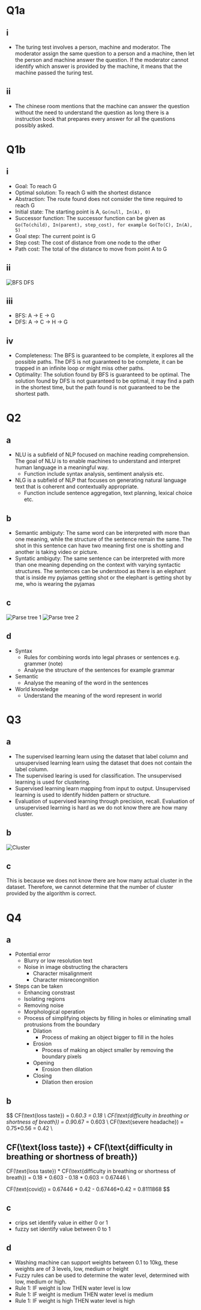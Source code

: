 # Q1a
## i
- The turing test involves a person, machine and moderator. The moderator assign the same question to a person and a machine, then let the person and machine answer the question. If the moderator cannot identify which answer is provided by the machine, it means that the machine passed the turing test.

## ii
- The chinese room mentions that the machine can answer the question without the need to understand the question as long there is a instruction book that prepares every answer for all the questions possibly asked.

# Q1b
## i
- Goal: To reach G
- Optimal solution: To reach G with the shortest distance
- Abstraction: The route found does not consider the time required to reach G
- Initial state: The starting point is A, `Go(null, In(A), 0)`
- Successor function: The successor function can be given  as `Go(To(child), In(parent), step_cost), for example Go(To(C), In(A), 5)`
- Goal step: The current point is G
- Step cost: The cost of distance from one node to the other
- Path cost: The total of the distance to move from point A to G

## ii
![BFS DFS](./res/bfs_dfs_jan.jpg)

## iii
- BFS: A -> E -> G
- DFS: A -> C -> H -> G

## iv
- Completeness: The BFS is guaranteed to be complete, it explores all the possible paths. The DFS is not guaranteed to be complete, it can be trapped in an infinite loop or might miss other paths. 
- Optimality: The solution found by BFS is guaranteed to be optimal. The solution found by DFS is not guaranteed to be optimal, it may find a path in the shortest time, but the path found is not guaranteed to be the shortest path.

# Q2
## a
- NLU is a subfield of NLP focused on machine reading comprehension. The goal of NLU is to enable machines to understand and interpret human language in a meaningful way.
  - Function include syntax analysis, sentiment analysis etc.
- NLG is a subfield of NLP that focuses on generating natural language text that is coherent and contextually appropriate.
  - Function include sentence aggregation, text planning, lexical choice etc.

## b
- Semantic ambiguty: The same word can be interpreted with more than one meaning, while the structure of the sentence remain the same. The shot in this sentence can have two meaning first one is shotting and another is taking video or picture.
- Syntatic ambiguty: The same sentence can be interpreted with more than one meaning depending on the context with varying syntactic structures. The sentences can be understood as there is an elephant that is inside my pyjamas getting shot or the elephant is getting shot by me, who is wearing the pyjamas

## c
![Parse tree 1](./res/parsetree1_jan2024.jpg)
![Parse tree 2](./res/parsetree2_jan2024.jpg)

## d
- Syntax
	- Rules for combining words into legal phrases or sentences e.g. grammer (note)
	- Analyse the structure of the sentences for example grammar
- Semantic
	- Analyse the meaning of the word in the sentences
- World knowledge
	- Understand the meaning of the word represent in world

# Q3
## a
- The supervised learning learn using the dataset that label column and unsupervised learning learn using the dataset that does not contain the label column. 
- The supervised learing is used for classification. The unsupervised learning is used for clustering.
- Supervised learning learn mapping from input to output. Unsupervised learning is used to identify hidden pattern or structure.
- Evaluation of supervised learning through precision, recall. Evaluation of unsupervised learning is hard as we do not know there are how many cluster. 

## b
![Cluster](./res/kmeanjan2024.jpg)

## c
This is because we does not know there are how many actual cluster in the dataset. Therefore, we cannot determine that the number of cluster provided by the algorithm is correct.

# Q4
## a
- Potential error
  - Blurry or low resolution text
  - Noise in image obstructing the characters
	- Character misalignment
	- Character misrecongnition
- Steps can be taken
	- Enhancing constrast
	- Isolating regions
	- Removing noise
	- Morphological operation
    - Process of simplifying objects by filling in holes or eliminating small protrusions from the boundary
		- Dilation
			- Process of making an object bigger to fill in the holes
		- Erosion
			- Process of making an object smaller by removing the boundary pixels
		- Opening
			- Erosion then dilation
		- Closing
			- Dilation then erosion

## b
$$
CF(\text{loss taste}) = 0.6*0.3 = 0.18 \\
CF(\text{difficulty in breathing or shortness of breath}) = 0.9*0.67 = 0.603 \\
CF(\text{severe headache}) = 0.75*0.56 = 0.42 \\

CF(\text{loss taste}) + CF(\text{difficulty in breathing or shortness of breath}) 
- 
CF(\text{loss taste}) * CF(\text{difficulty in breathing or shortness of breath})
= 0.18 + 0.603 - 0.18 * 0.603 = 0.67446 \\

CF(\text{covid}) = 0.67446 + 0.42 - 0.67446*0.42 = 0.8111868
$$

## c
- crips set identify value in either 0 or 1
- fuzzy set identify value between 0 to 1

## d
- Washing machine can support weights between 0.1 to 10kg, these weights are of 3 levels, low, medium or height
- Fuzzy rules can be used to determine the water level, determined with low, medium or high. 
- Rule 1: IF weight is low THEN water level is low
- Rule 1: IF weight is medium THEN water level is medium
- Rule 1: IF weight is high THEN water level is high
